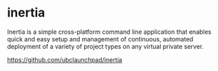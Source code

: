 # inertia

Inertia is a simple cross-platform command line application that enables quick
and easy setup and management of continuous, automated deployment of a variety
of project types on any virtual private server. 

https://github.com/ubclaunchpad/inertia
